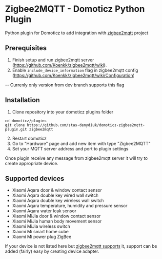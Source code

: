 # Zigbee2MQTT - Domoticz Python Plugin
Python plugin for Domoticz to add integration with [zigbee2mqtt](https://github.com/Koenkk/zigbee2mqtt) project

## Prerequisites

1. Finish setup and run zigbee2mqtt server (https://github.com/Koenkk/zigbee2mqtt/wiki).
2. Enable `include_device_information` flag in zigbee2mqtt config (https://github.com/Koenkk/zigbee2mqtt/wiki/Configuration)

-- Currenly only version from dev branch supports this flag

## Installation

1. Clone repository into your domoticz plugins folder
```
cd domoticz/plugins
git clone https://github.com/stas-demydiuk/domoticz-zigbee2mqtt-plugin.git zigbee2mqtt
```
2. Restart domoticz
3. Go to "Hardware" page and add new item with type "Zigbee2MQTT"
4. Set your MQTT server address and port to plugin settings

Once plugin receive any message from zigbee2mqtt server it will try to create appropriate device.

## Supported devices

- Xiaomi Aqara door & window contact sensor
- Xiaomi Aqara double key wired wall switch
- Xiaomi Aqara double key wireless wall switch
- Xiaomi Aqara temperature, humidity and pressure sensor
- Xiaomi Aqara water leak sensor
- Xiaomi MiJia door & window contact sensor
- Xiaomi MiJia human body movement sensor
- Xiaomi MiJia wireless switch
- Xiaomi Mi smart home cube
- Xiaomi Mi power plug ZigBee

If your device is not listed here but [zigbee2mqtt supports](https://github.com/Koenkk/zigbee2mqtt/wiki/Supported-devices) it, support can be added (fairly) easy by creating device adapter.

